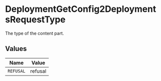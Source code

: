 # DeploymentGetConfig2DeploymentsRequestType

The type of the content part.


## Values

| Name      | Value     |
| --------- | --------- |
| `REFUSAL` | refusal   |